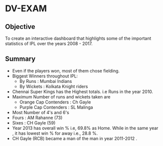 # DV-EXAM
## Objective 
To create an interactive dashboard
that highlights some of the
important statistics of IPL over the
years 2008 - 2017.

## Summary
- Even if the players won, most of them chose fielding.
- Biggest Winners throughout IPL:
  - By Runs : Mumbai Indians
  - By Wickets : Kolkata Knight riders
- Chennai Super Kings has the Highest totals. i.e Runs in the year 2010.
- Maximum Number of runs and wickets taken are
  - Orange Cap Contenders : Ch Gayle
  - Purple Cap Contenders : SL Malinga
 - Most Number of 4's and 6's
  - Fours : AM Rahanne (73)
  - Sixes : CH Gayle (59)
- Year 2013 has overall win % i.e, 69.8% as Home. While in the same year , it has lowest win % for away i.e., 28.8 %. 
- CH Gayle (RCB) became a man of the man in year 2011-2012 . 

